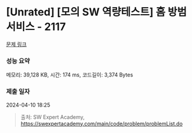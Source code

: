 # [Unrated] [모의 SW 역량테스트] 홈 방범 서비스 - 2117 

[문제 링크](https://swexpertacademy.com/main/code/problem/problemDetail.do?contestProbId=AV5V61LqAf8DFAWu) 

### 성능 요약

메모리: 39,128 KB, 시간: 174 ms, 코드길이: 3,374 Bytes

### 제출 일자

2024-04-10 18:25



> 출처: SW Expert Academy, https://swexpertacademy.com/main/code/problem/problemList.do